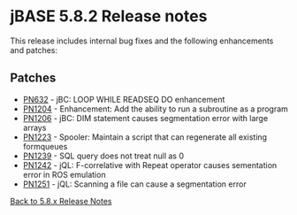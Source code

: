 # jBASE 5.8.2 Release notes

<PageHeader />

This release includes internal bug fixes and the following enhancements and patches:

## Patches

- [PN632](./pn632/README.md)   - jBC: LOOP WHILE READSEQ DO enhancement  
- [PN1204](./pn1204/README.md) - Enhancement: Add the ability to run a subroutine as a program  
- [PN1206](./pn1206/README.md) - jBC: DIM statement causes segmentation error with large arrays  
- [PN1223](./pn1223/README.md) - Spooler: Maintain a script that can regenerate all existing formqueues  
- [PN1239](./pn1239/README.md) - SQL query does not treat null as 0  
- [PN1242](./pn1242/README.md) - jQL: F-correlative with Repeat operator causes sementation error in ROS emulation
- [PN1251](./pn1251/README.md) - jQL: Scanning a file can cause a segmentation error  

[Back to 5.8.x Release Notes](./../README.md)
  
<PageFooter />
